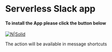 # Serverless Slack app
#### To install the App please click the button below
[![N|Solid](https://platform.slack-edge.com/img/add_to_slack.png)](https://slack.com/oauth/v2/authorize?scope=commands&client_id=1430480045587.1430275383378)

The action will be available in message shortcuts
